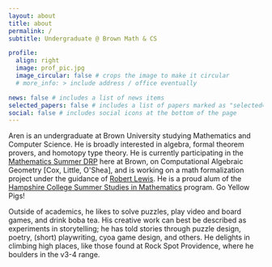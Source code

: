 ```yaml
---
layout: about
title: about
permalink: /
subtitle: Undergraduate @ Brown Math & CS

profile:
  align: right
  image: prof_pic.jpg
  image_circular: false # crops the image to make it circular
  # more_info: > include address / office eventually

news: false # includes a list of news items
selected_papers: false # includes a list of papers marked as "selected={true}"
social: false # includes social icons at the bottom of the page
---
```


Aren is an undergraduate at Brown University studying Mathematics and Computer Science. He is broadly interested in algebra, formal theorem provers, and homotopy type theory. He is currently participating in the [Mathematics Summer DRP](https://sites.google.com/brown.edu/drp-brown-math/apply) here at Brown, on Computational Algebraic Geometry [Cox, Little, O'Shea], and is working on a math formalization project under the guidance of [Robert Lewis](robertylewis.com). He is a proud alum of the [Hampshire College Summer Studies in Mathematics](https://hcssim.org/) program. Go Yellow Pigs!

Outside of academics, he likes to solve puzzles, play video and board games, and drink boba tea. His creative work can best be described as experiments in storytelling; he has told stories through puzzle design, poetry, (short) playwriting, cyoa game design, and others. He delights in climbing high places, like those found at Rock Spot Providence, where he boulders in the v3-4 range.